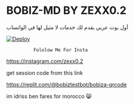 # BOBIZ-MD BY ZEXX0.2
أول بوت عربي يقدم لك خدمات لا مثيل لها في الواتساب


[![Deploy](https://www.herokucdn.com/deploy/button.svg)](https://heroku.com/deploy?template=https://github.com/Idrissbop/bobizdriss)

              
              
              
              
              
              
              
              
              Fololow Me For Insta 


              

https://instagram.com/zexx0.2

get session code from this link

https://replit.com/@bobiztestbot/bobiza-qrcode

im idriss ben fares for morocco 😸
 
